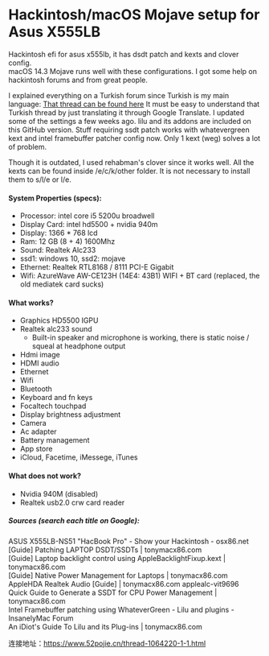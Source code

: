 # Hackintosh/macOS Mojave setup for Asus X555LB
Hackintosh efi for asus x555lb, it has dsdt patch and kexts and clover config.  
macOS 14.3 Mojave runs well with these configurations. I got some help on hackintosh forums and from great people.

I explained everything on a Turkish forum since Turkish is my main language:  [That thread can be found here](https://osxinfo.net/konu/basarili-kurulum-asus-k555lb-x555lb-macos-mojave.6197/)
It must be easy to understand that Turkish thread by just translating it through Google Translate. I updated some of the settings a few weeks ago. lilu and its addons are included on this GitHub version.
Stuff requiring ssdt patch works with whatevergreen kext and intel framebuffer patcher config now. Only 1 kext (weg) solves a lot of problem.  

Though it is outdated, I used rehabman's clover since it works well. All the kexts can be found inside /e/c/k/other folder. It is not necessary to install them to s/l/e or l/e.

#### System Properties (specs):
* Processor: intel core i5 5200u broadwell  
* Display Card: intel hd5500 + nvidia 940m  
* Display: 1366 * 768 lcd  
* Ram: 12 GB (8 + 4) 1600Mhz  
* Sound: Realtek Alc233  
* ssd1: windows 10, ssd2: mojave  
* Ethernet: Realtek RTL8168 / 8111 PCI-E Gigabit  
* Wifi: AzureWave AW-CE123H (14E4: 43B1) WIFI + BT card (replaced, the old mediatek card sucks)  
  
#### What works?
* Graphics HD5500 IGPU 
* Realtek alc233 sound  
    * Built-in speaker and microphone is working, there is static noise / squeal at headphone output  
* Hdmi image  
* HDMI audio  
* Ethernet  
* Wifi  
* Bluetooth  
* Keyboard and fn keys  
* Focaltech touchpad  
* Display brightness adjustment  
* Camera  
* Ac adapter  
* Battery management  
* App store  
* iCloud, Facetime, iMessege, iTunes  

#### What does not work?
* Nvidia 940M (disabled)  
* Realtek usb2.0 crw card reader  
   
   
##### Sources (search each title on Google):

ASUS X555LB-NS51 "HacBook Pro" - Show your Hackintosh - osx86.net  
[Guide] Patching LAPTOP DSDT/SSDTs | tonymacx86.com  
[Guide] Laptop backlight control using AppleBacklightFixup.kext | tonymacx86.com  
[Guide] Native Power Management for Laptops | tonymacx86.com  
AppleHDA Realtek Audio [Guide] | tonymacx86.com applealc-vit9696  
Quick Guide to Generate a SSDT for CPU Power Management | tonymacx86.com  
Intel Framebuffer patching using WhateverGreen - Lilu and plugins - InsanelyMac Forum  
An iDiot's Guide To Lilu and its Plug-ins | tonymacx86.com  

连接地址：https://www.52pojie.cn/thread-1064220-1-1.html
